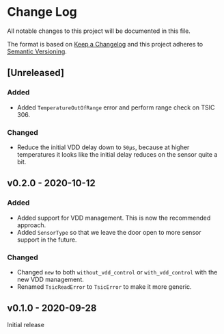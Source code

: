 # Change Log

All notable changes to this project will be documented in this file.

The format is based on [Keep a Changelog](http://keepachangelog.com/)
and this project adheres to [Semantic Versioning](http://semver.org/).

## [Unreleased]

### Added

 - Added `TemperatureOutOfRange` error and perform range check on TSIC 306.

### Changed

 - Reduce the initial VDD delay down to `50µs`, because at higher temperatures it looks
   like the initial delay reduces on the sensor quite a bit.

## v0.2.0 - 2020-10-12

### Added

 - Added support for VDD management. This is now the recommended approach.
 - Added `SensorType` so that we leave the door open to more sensor support in the future.

### Changed

 - Changed `new` to both `without_vdd_control` or `with_vdd_control` with the new VDD management.
 - Renamed `TsicReadError` to `TsicError` to make it more generic.

## v0.1.0 - 2020-09-28

Initial release